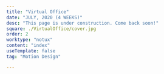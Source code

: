 ```yaml
---
title: "Virtual Office"
date: "JULY, 2020 (4 WEEKS)"
desc: "This page is under construction. Come back soon!"
square: ./VirtualOffice/cover.jpg
order: 2
worktype: "notux"
content: "index"
useTemplate: false
tag: "Motion Design"

---
```

<style>

</style>


